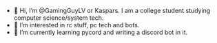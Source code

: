 - 👋 Hi, I’m @GamingGuyLV or Kaspars. I am a college student studying computer science/system tech.
- 👀 I’m interested in rc stuff, pc tech and bots.
- 🌱 I’m currently learning pycord and writing a discord bot in it.

<!---
GamingGuyLV/GamingGuyLV is a ✨ special ✨ repository because its `README.md` (this file) appears on your GitHub profile.
You can click the Preview link to take a look at your changes.
--->

